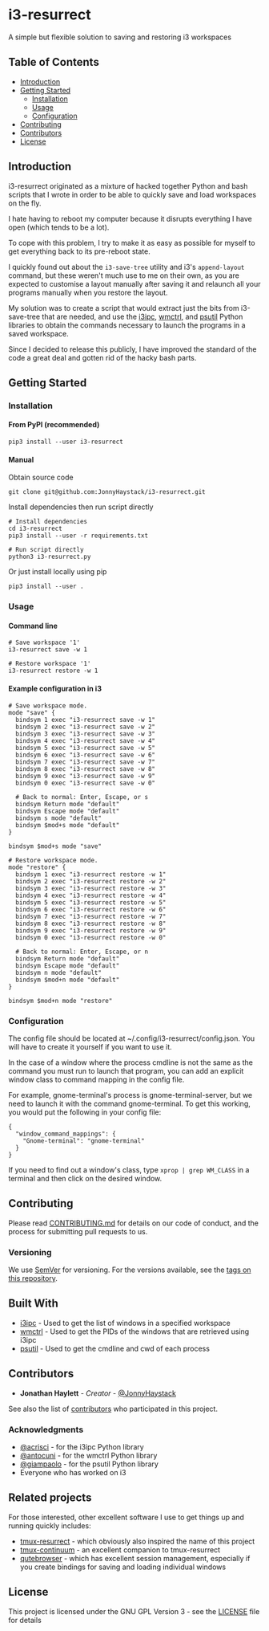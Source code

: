 # i3-resurrect

A simple but flexible solution to saving and restoring i3 workspaces

## Table of Contents

* [Introduction](#introduction)
* [Getting Started](#getting-started)
   * [Installation](#installation)
   * [Usage](#usage)
   * [Configuration](#configuration)
* [Contributing](#contributing)
* [Contributors](#contributors)
* [License](#license)

## Introduction

i3-resurrect originated as a mixture of hacked together Python and bash scripts that I
wrote in order to be able to quickly save and load workspaces on the fly.

I hate having to reboot my computer because it disrupts everything I have open
(which tends to be a lot).

To cope with this problem, I try to make it as easy as possible for myself to get everything
back to its pre-reboot state.

I quickly found out about the `i3-save-tree` utility and i3's `append-layout` command, but these
weren't much use to me on their own, as you are expected to customise a layout manually after
saving it and relaunch all your programs manually when you restore the layout.

My solution was to create a script that would extract just the bits from i3-save-tree that are
needed, and use the [i3ipc](https://github.com/acrisci/i3ipc-python),
[wmctrl](https://bitbucket.org/antocuni/wmctrl), and
[psutil](https://github.com/giampaolo/psutil) Python libraries to obtain the commands necessary
to launch the programs in a saved workspace.

Since I decided to release this publicly, I have improved the standard of the code a great deal
and gotten rid of the hacky bash parts.

## Getting Started

### Installation

#### From PyPI (recommended)

```
pip3 install --user i3-resurrect
```

#### Manual

Obtain source code
```
git clone git@github.com:JonnyHaystack/i3-resurrect.git
```

Install dependencies then run script directly
```
# Install dependencies
cd i3-resurrect
pip3 install --user -r requirements.txt

# Run script directly
python3 i3-resurrect.py
```

Or just install locally using pip
```
pip3 install --user .
```

### Usage

#### Command line

```
# Save workspace '1'
i3-resurrect save -w 1

# Restore workspace '1'
i3-resurrect restore -w 1
```

#### Example configuration in i3

```
# Save workspace mode.
mode "save" {
  bindsym 1 exec "i3-resurrect save -w 1"
  bindsym 2 exec "i3-resurrect save -w 2"
  bindsym 3 exec "i3-resurrect save -w 3"
  bindsym 4 exec "i3-resurrect save -w 4"
  bindsym 5 exec "i3-resurrect save -w 5"
  bindsym 6 exec "i3-resurrect save -w 6"
  bindsym 7 exec "i3-resurrect save -w 7"
  bindsym 8 exec "i3-resurrect save -w 8"
  bindsym 9 exec "i3-resurrect save -w 9"
  bindsym 0 exec "i3-resurrect save -w 0"

  # Back to normal: Enter, Escape, or s
  bindsym Return mode "default"
  bindsym Escape mode "default"
  bindsym s mode "default"
  bindsym $mod+s mode "default"
}

bindsym $mod+s mode "save"

# Restore workspace mode.
mode "restore" {
  bindsym 1 exec "i3-resurrect restore -w 1"
  bindsym 2 exec "i3-resurrect restore -w 2"
  bindsym 3 exec "i3-resurrect restore -w 3"
  bindsym 4 exec "i3-resurrect restore -w 4"
  bindsym 5 exec "i3-resurrect restore -w 5"
  bindsym 6 exec "i3-resurrect restore -w 6"
  bindsym 7 exec "i3-resurrect restore -w 7"
  bindsym 8 exec "i3-resurrect restore -w 8"
  bindsym 9 exec "i3-resurrect restore -w 9"
  bindsym 0 exec "i3-resurrect restore -w 0"

  # Back to normal: Enter, Escape, or n
  bindsym Return mode "default"
  bindsym Escape mode "default"
  bindsym n mode "default"
  bindsym $mod+n mode "default"
}

bindsym $mod+n mode "restore"
```

### Configuration

The config file should be located at ~/.config/i3-resurrect/config.json. You will have to create
it yourself if you want to use it.

In the case of a window where the process cmdline is not the same as the command you must run to
launch that program, you can add an explicit window class to command mapping in the config file.

For example, gnome-terminal's process is gnome-terminal-server, but we need to launch it with the
command gnome-terminal. To get this working, you would put the following in your config file:

```
{
  "window_command_mappings": {
    "Gnome-terminal": "gnome-terminal"
  }
}
```

If you need to find out a window's class, type `xprop | grep WM_CLASS` in a terminal and then click
on the desired window.

## Contributing

Please read [CONTRIBUTING.md](CONTRIBUTING.md) for details on our code of conduct, and the process for submitting pull requests to us.

### Versioning

We use [SemVer](http://semver.org/) for versioning. For the versions available, see the [tags on this repository](https://github.com/JonnyHaystack/i3-resurrect/tags).

## Built With

* [i3ipc](https://github.com/acrisci/i3ipc-python) - Used to get the list of windows in a specified workspace
* [wmctrl](https://bitbucket.org/antocuni/wmctrl) - Used to get the PIDs of the windows that are retrieved using i3ipc
* [psutil](https://github.com/giampaolo/psutil) - Used to get the cmdline and cwd of each process

## Contributors

* **Jonathan Haylett** - *Creator* - [@JonnyHaystack](https://github.com/JonnyHaystack)

See also the list of [contributors](https://github.com/JonnyHaystack/i3-resurrect/contributors) who participated in this project.

### Acknowledgments

* [@acrisci](https://github.com/acrisci) - for the i3ipc Python library
* [@antocuni](https://bitbucket.org/antocuni) - for the wmctrl Python library
* [@giampaolo](https://github.com/giampaolo) - for the psutil Python library
* Everyone who has worked on i3

## Related projects

For those interested, other excellent software I use to get things up and running quickly includes:
- [tmux-resurrect](https://github.com/tmux-plugins/tmux-resurrect) - which obviously also inspired
the name of this project
- [tmux-continuum](https://github.com/tmux-plugins/tmux-continuum) - an excellent companion to
tmux-resurrect
- [qutebrowser](https://github.com/qutebrowser/qutebrowser) - which has excellent session
management, especially if you create bindings for saving and loading individual windows

## License

This project is licensed under the GNU GPL Version 3 - see the [LICENSE](LICENSE) file for details
